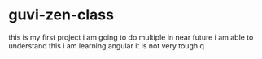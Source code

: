 # guvi-zen-class
this is my first project
i am going to do multiple in near future
i am able to understand this
i am learning angular it is not very tough
q
